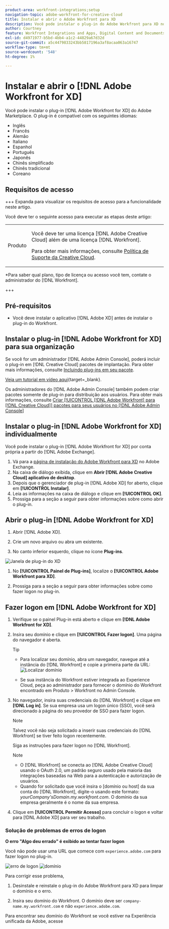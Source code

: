 ```yaml
---
product-area: workfront-integrations;setup
navigation-topic: adobe-workfront-for-creative-cloud
title: Instalar e abrir o Adobe Workfront para XD
description: Você pode instalar o plug-in do Adobe Workfront para XD no Adobe Marketplace.
author: Courtney
feature: Workfront Integrations and Apps, Digital Content and Documents
exl-id: d4971977-b5bd-4bb4-a1c2-44829a67d32d
source-git-commit: a5c4479833243bb5817196a3af8acaa063a16747
workflow-type: tm+mt
source-wordcount: '548'
ht-degree: 1%

---
```


# Instalar e abrir o [!DNL Adobe Workfront for XD]

Você pode instalar o plug-in [!DNL Adobe Workfront for XD] do Adobe Marketplace. O plug-in é compatível com os seguintes idiomas:

* Inglês
* Francês
* Alemão
* Italiano
* Espanhol
* Português
* Japonês
* Chinês simplificado
* Chinês tradicional
* Coreano

## Requisitos de acesso

+++ Expanda para visualizar os requisitos de acesso para a funcionalidade neste artigo.

Você deve ter o seguinte acesso para executar as etapas deste artigo:

<table style="table-layout:auto"> 
 <col> 
 </col> 
 <col> 
 </col> 
 <tbody> 
 <!-- <tr> 
   <td role="rowheader">[!DNL Adobe Workfront] plan*</td> 
   <td> <p>[!UICONTROL Pro] or higher</p> </td> 
  </tr> 
  <tr data-mc-conditions=""> 
   <td role="rowheader">[!DNL Adobe Workfront] license*</td> 
   <td> <p>[!UICONTROL Work] or [!UICONTROL Plan]</p> </td> 
  </tr> -->
  <tr> 
   <td role="rowheader">Produto</td> 
   <td><p>Você deve ter uma licença [!DNL Adobe Creative Cloud] além de uma licença [!DNL Workfront].</p><p>Para obter mais informações, consulte <a href="https://helpx.adobe.com/support/programs/cc-support-policy.html#cce" class="MCXref xref" xrefformat="{para}">Política de Suporte da Creative Cloud</a>.</p></td> 
  </tr> 
 </tbody> 
</table>

&#42;Para saber qual plano, tipo de licença ou acesso você tem, contate o administrador do [!DNL Workfront].

+++

## Pré-requisitos

* Você deve instalar o aplicativo [!DNL Adobe XD] antes de instalar o plug-in do Workfront.

## Instalar o plug-in [!DNL Adobe Workfront for XD] para sua organização

Se você for um administrador [!DNL Adobe Admin Console], poderá incluir o plug-in em [!DNL Creative Cloud] pacotes de implantação. Para obter mais informações, consulte [Incluindo plug-ins em seu pacote](https://helpx.adobe.com/in/enterprise/using/manage-extensions.html).

[Veja um tutorial em vídeo aqui](https://www.youtube.com/watch?v=zzvXNLIBzrc){target=_blank}.

Os administradores do [!DNL Adobe Admin Console] também podem criar pacotes somente de plug-in para distribuição aos usuários. Para obter mais informações, consulte [Criar [!UICONTROL [!DNL Adobe Workfront] para [!DNL Creative Cloud]] pacotes para seus usuários no [!DNL Adobe Admin Console]](/help/quicksilver/administration-and-setup/configure-integrations/create-plugin-only-packages.md)

## Instalar o plug-in [!DNL Adobe Workfront for XD] individualmente

Você pode instalar o plug-in [!DNL Adobe Workfront for XD] por conta própria a partir do [!DNL Adobe Exchange].

1. Vá para a [página de instalação do Adobe Workfront para XD](https://exchange.adobe.com/apps/cc/4c3566f9?pluginId=4c3566f9&amp;workflow=share) no Adobe Exchange.
1. Na caixa de diálogo exibida, clique em **Abrir [!DNL Adobe Creative Cloud] aplicativo de desktop**.
1. Depois que o gerenciador de plug-in [!DNL Adobe XD] for aberto, clique em **[!UICONTROL Instalar]**.
1. Leia as informações na caixa de diálogo e clique em **[!UICONTROL OK]**.
1. Prossiga para a seção a seguir para obter informações sobre como abrir o plug-in.

## Abrir o plug-in [!DNL Adobe Workfront for XD]

1. Abrir [!DNL Adobe XD].

1. Crie um novo arquivo ou abra um existente.

1. No canto inferior esquerdo, clique no ícone **Plug-ins**.

![Janela de plug-in do XD](assets/xd-plugin-window-350x620.png)

1. No **[!UICONTROL Painel de Plug-ins]**, localize o **[!UICONTROL Adobe Workfront para XD]**.

1. Prossiga para a seção a seguir para obter informações sobre como fazer logon no plug-in.

## Fazer logon em [!DNL Adobe Workfront for XD]

1. Verifique se o painel Plug-in está aberto e clique em **[!DNL Adobe Workfront for XD]**.
1. Insira seu domínio e clique em **[!UICONTROL Fazer logon]**. Uma página do navegador é aberta.

   >[!TIP]
   >
   >* Para localizar seu domínio, abra um navegador, navegue até a instância do [!DNL Workfront] e copie a primeira parte da URL:\
   >![Localizar domínio](assets/domain-350x50.png)
   >
   > * Se sua instância do Workfront estiver integrada ao Experience Cloud, peça ao administrador para fornecer o domínio do Workfront encontrado em Produto > Workfront no Admin Console.

1. No navegador, insira suas credenciais do [!DNL Workfront] e clique em **[!DNL Log in]**. Se sua empresa usa um logon único (SSO), você será direcionado à página do seu provedor de SSO para fazer logon.

   >[!NOTE]
   >
   >Talvez você não seja solicitado a inserir suas credenciais do [!DNL Workfront] se tiver feito logon recentemente.

   Siga as instruções para fazer logon no [!DNL Workfront].

   >[!NOTE]
   >
   >* O [!DNL Workfront] se conecta ao [!DNL Adobe Creative Cloud] usando o OAuth 2.0, um padrão seguro usado pela maioria das integrações baseadas na Web para a autenticação e autorização de usuários.
   >* Quando for solicitado que você insira o [domínio ou host] da sua conta do [!DNL Workfront], digite-o usando este formato: *yourCompany&#39;sDomain.my.workfront.com*. O domínio da sua empresa geralmente é o nome da sua empresa.

1. Clique em **[!UICONTROL Permitir Acesso]** para concluir o logon e voltar para [!DNL Adobe XD] para ver seu trabalho.

### Solução de problemas de erros de logon

**O erro &quot;Algo deu errado&quot; é exibido ao tentar fazer logon**


Você não pode usar uma URL que comece com `experience.adobe.com` para fazer logon no plug-in.

![erro de logon](assets/plugin-log-in-error.png) ![domínio](assets/incorrect-domain.png)


Para corrigir esse problema,

1. Desinstale e reinstale o plug-in do Adobe Workfront para XD para limpar o domínio e o erro.

1. Insira seu domínio do Workfront. O domínio deve ser `company-name.my.workfront.com` e não `experience.adobe.com`.

Para encontrar seu domínio do Workfront se você estiver na Experiência unificada da Adobe, acesse
